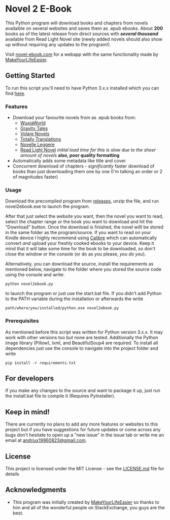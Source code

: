 
# Novel 2 E-Book
This Python program will download books and chapters from novels availaible on several websites and saves them as .epub ebooks. About **200** books as of the latest release from direct sources with *__several thousand__* available from Read Light Novel site (newly added novels should also show up without requiring any updates to the program!).

Visit [novel-ebook.com](https://novel-ebook.com) for a webapp with the same functionality made by [MakeYourLifeEasier](https://github.com/MakeYourLifeEasier).

## Getting Started

To run this script you'll need to have Python 3.x.x installed which you can find [here](https://www.python.org/downloads/ "Python Download Link").

### Features

- Download your favourite novels from as .epub books from:
    - [WuxiaWorld](https://www.wuxiaworld.com)
    - [Gravity Tales](https://gravitytales.com)
    - [Volare Novels](https://www.volarenovels.com)
    - [Totally Translations](https://totallytranslations.com/)
	- [Novelle Leggere](https://www.novelleleggere.com/)
	- [Read Light Novel](https://www.readlightnovel.org/) *initial load time for this is slow due to the sheer amount of novels* **also, poor quality formatting**
- Automatically adds some metadata like title and cover
- Concurrent download of chapters - *significantly* faster download of books than just downloading them one by one (I'm talking an order or 2 of magnitudes faster)

### Usage

Download the precompiled program from [releases](https://github.com/EternalTrail/Wuxiaworld-2-eBook/releases), unzip the file, and run novel2ebook.exe to launch the program.

After that just select the website you want, then the novel you want to read, select the chapter range or the book you want to download and hit the "Download" button. Once the download is finished, the novel willl be stored in the same folder as the program/source. If you want to read on your Kindle device I highly recommend using [Calibre](https://calibre-ebook.com/) which can automatically convert *and* upload your freshly cooked ebooks to your device. Keep it mind that it will take some time for the book to be downloaded, so don't close the window or the console (or do as you please, *you do you*). 

Alternatively, you can download the source, install the requirements as mentioned below, navigate to the folder where you stored the source code using the console and write:

```
python novel2ebook.py
```

to launch the program or just use the start.bat file. If you didn't add Python to the PATH variable during the installation or afterwards the write

```
path/where/you/installed/python.exe novel2ebook.py
```

### Prerequisites

As mentioned before this script was written for Python version 3.x.x. It may work with other versions too but none are tested.
Additionally the Python image library (Pillow), lxml, and BeautifulSoup4 are required.
To install all dependencies just use the console to navigate into the project folder and write

```
pip install -r requirements.txt
```

## For developers

If you make any changes to the source and want to package it up, just run the install.bat file to compile it (Requires PyInstaller).

## Keep in mind!

There are currently no plans to add any more features or websites to this project but if you have suggestions for future updates or come across any bugs don't hesitate to open up a "new issue" in the issue tab or write me an email at [andriux19960823@gmail.com](mailto:andriux19960823@gmail.com).

## License

This project is licensed under the MIT License - see the [LICENSE.md](LICENSE.md) file for details

## Acknowledgments

* This program was initially created by [MakeYourLifeEasier](https://github.com/MakeYourLifeEasier) so thanks to him and all of the wonderful people on StackExchange, you guys are the best.
